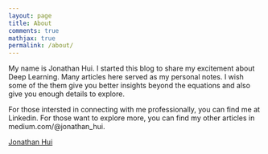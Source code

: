 ```yaml
---
layout: page
title: About
comments: true
mathjax: true
permalink: /about/
---
```


My name is Jonathan Hui. I started this blog to share my excitement about Deep Learning. Many articles here served as my personal notes. I wish some of the them give you better insights beyond the equations and also give you enough details to explore. 

For those intersted in connecting with me professionally, you can find me at Linkedin. For those want to explore more, you can find my other articles in medium.com/@jonathan_hui.

<script type="text/javascript" src="https://platform.linkedin.com/badges/js/profile.js" async defer></script>

<div class="LI-profile-badge"  data-version="v1" data-size="medium" data-locale="en_US" data-type="horizontal" data-theme="dark" data-vanity="thejonathanhui"><a class="LI-simple-link" href='https://www.linkedin.com/in/thejonathanhui?trk=profile-badge'>Jonathan Hui</a></div>

